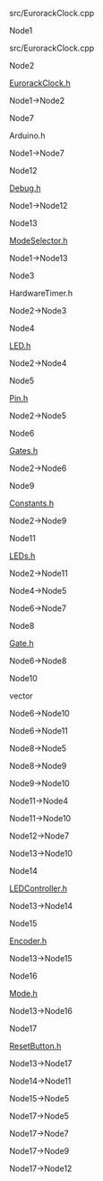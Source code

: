 src/EurorackClock.cpp

Node1

src/EurorackClock.cpp

Node2

[EurorackClock.h](EurorackClock_8h.html " ")

Node1-\>Node2

Node7

Arduino.h

Node1-\>Node7

Node12

[Debug.h](Debug_8h.html " ")

Node1-\>Node12

Node13

[ModeSelector.h](ModeSelector_8h.html " ")

Node1-\>Node13

Node3

HardwareTimer.h

Node2-\>Node3

Node4

[LED.h](LED_8h.html " ")

Node2-\>Node4

Node5

[Pin.h](Pin_8h.html " ")

Node2-\>Node5

Node6

[Gates.h](Gates_8h.html " ")

Node2-\>Node6

Node9

[Constants.h](Constants_8h.html " ")

Node2-\>Node9

Node11

[LEDs.h](LEDs_8h.html " ")

Node2-\>Node11

Node4-\>Node5

Node6-\>Node7

Node8

[Gate.h](Gate_8h.html " ")

Node6-\>Node8

Node10

vector

Node6-\>Node10

Node6-\>Node11

Node8-\>Node5

Node8-\>Node9

Node9-\>Node10

Node11-\>Node4

Node11-\>Node10

Node12-\>Node7

Node13-\>Node10

Node14

[LEDController.h](LEDController_8h.html " ")

Node13-\>Node14

Node15

[Encoder.h](Encoder_8h.html " ")

Node13-\>Node15

Node16

[Mode.h](Mode_8h.html " ")

Node13-\>Node16

Node17

[ResetButton.h](ResetButton_8h.html " ")

Node13-\>Node17

Node14-\>Node11

Node15-\>Node5

Node17-\>Node5

Node17-\>Node7

Node17-\>Node9

Node17-\>Node12

